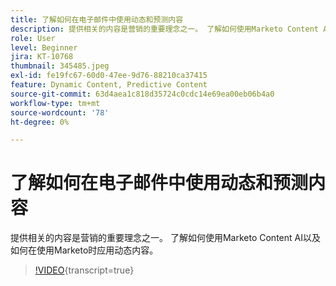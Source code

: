 ```yaml
---
title: 了解如何在电子邮件中使用动态和预测内容
description: 提供相关的内容是营销的重要理念之一。 了解如何使用Marketo Content AI以及如何在使用Marketo时应用动态内容。
role: User
level: Beginner
jira: KT-10768
thumbnail: 345485.jpeg
exl-id: fe19fc67-60d0-47ee-9d76-88210ca37415
feature: Dynamic Content, Predictive Content
source-git-commit: 63d4aea1c818d35724c0cdc14e69ea00eb06b4a0
workflow-type: tm+mt
source-wordcount: '78'
ht-degree: 0%

---
```


# 了解如何在电子邮件中使用动态和预测内容

提供相关的内容是营销的重要理念之一。 了解如何使用Marketo Content AI以及如何在使用Marketo时应用动态内容。

>[!VIDEO](https://video.tv.adobe.com/v/345485/?quality=12&learn=on){transcript=true}
